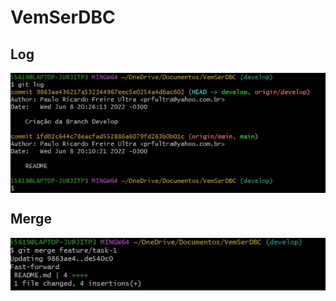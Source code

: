 # VemSerDBC

## Log
<p align="center">
    <img align="center" width="700" src="https://github.com/Paulo-Ultra/VemSerDBC/blob/main/Assets/Log.jpg">
</p>


## Merge
<p align="center">
    <img align="center" width="700" src="https://github.com/Paulo-Ultra/VemSerDBC/blob/main/Assets/MergeEx1.jpg">
</p>

